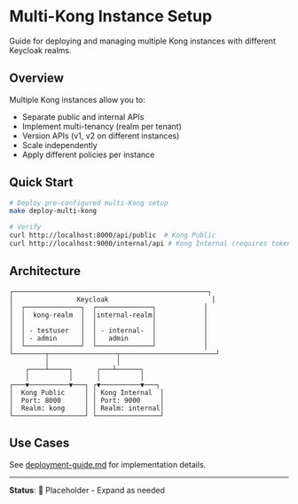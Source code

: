 # Multi-Kong Instance Setup

Guide for deploying and managing multiple Kong instances with different Keycloak realms.

## Overview

Multiple Kong instances allow you to:

- Separate public and internal APIs
- Implement multi-tenancy (realm per tenant)
- Version APIs (v1, v2 on different instances)
- Scale independently
- Apply different policies per instance

## Quick Start

```bash
# Deploy pre-configured multi-Kong setup
make deploy-multi-kong

# Verify
curl http://localhost:8000/api/public  # Kong Public
curl http://localhost:9000/internal/api # Kong Internal (requires token)
```

## Architecture

```
┌─────────────────────────────────────────────────┐
│                Keycloak                          │
│  ┌──────────────┐  ┌──────────────┐            │
│  │  kong-realm  │  │internal-realm│            │
│  │              │  │              │            │
│  │ - testuser   │  │ - internal-  │            │
│  │ - admin      │  │   admin      │            │
│  └──────────────┘  └──────────────┘            │
└────────┬─────────────────┬────────────────────────┘
         │                 │
    ┌────┴─────┐      ┌───┴──────┐
    │          │      │          │
┌───▼──────────▼───┐ ┌▼──────────▼───┐
│  Kong Public     │ │ Kong Internal  │
│  Port: 8000      │ │ Port: 9000     │
│  Realm: kong     │ │ Realm: internal│
└──────────────────┘ └────────────────┘
```

## Use Cases

See [deployment-guide.md](deployment-guide.md) for implementation details.

---

**Status**: 📝 Placeholder - Expand as needed
